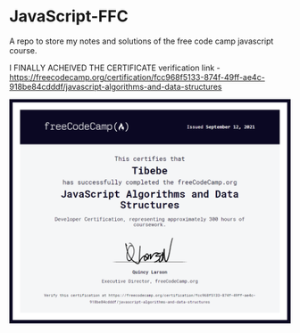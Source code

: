 # JavaScript-FFC
A repo to store my notes and solutions of the free code camp javascript course.


I FINALLY ACHEIVED THE CERTIFICATE
verification link - https://freecodecamp.org/certification/fcc968f5133-874f-49ff-ae4c-918be84cdddf/javascript-algorithms-and-data-structures
<p align="center">
    <img src="Certificate of Completion.png"> 
</p>
